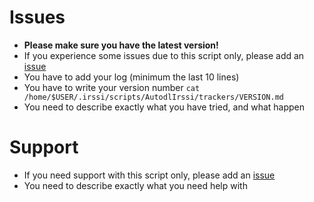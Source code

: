 # Issues

- **Please make sure you have the latest version!**
- If you experience some issues due to this script only, please add an [issue](https://github.com/mkgeeky/autodl-trackers-updater/issues/new)
- You have to add your log (minimum the last 10 lines)
- You have to write your version number `cat /home/$USER/.irssi/scripts/AutodlIrssi/trackers/VERSION.md`
- You need to describe exactly what you have tried, and what happen

# Support

- If you need support with this script only, please add an [issue](https://github.com/mkgeeky/autodl-trackers-updater/issues/new)
- You need to describe exactly what you need help with
